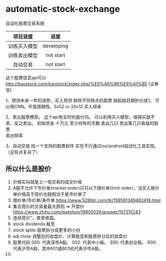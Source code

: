 # automatic-stock-exchange
自动化股票交易系统


|项目进度|进度|
| :-: | :-: |
| 训练买入模型 | developing |
| 训练卖出模型 | not start |
| 自动交易 | not start |

这个股票信息api可以 http://baostock.com/baostock/index.php/%E9%A6%96%E9%A1%B5 (证券宝)

1、预测未来一年的涨势，买入预测
排除不同特点的股票
按起始日期折价成1。
可以用CNN。毕竟周期性。5x52 or 20x12
买入频率

2、卖出股票模型。 这个api有实时的股价吗。
可以利用买入模型，值得买就不卖，反之卖出。
初始资金 十万元
至少持有的天数
卖出几只
卖出第几只收益的股票                             
卖出频率

3、自动交易
找一个支持的股票软件
实在不行通过ios/android自动化工具实现。（这有点复杂了）

## 所以什么是股价
1. 价格实际就是上一笔交易的成交价格
2. A股不允许下市价单(market order)只可以下限价单(limit order)，当买入限价单价格高于现价也就相当于是市价单了
3. 限价单/市价单/条件单 https://www.528btc.com/tk/158591349462418.html
4. 集合竞价的交易量最大原则 => 开盘价 https://www.zhihu.com/question/19805529/answer/157315243
5. 连续竞价”，直至收盘。
6. stock dividends 股息
7. stock splits 股票拆分成更多的小份
8. adj close 调整后的收盘价，计算股息和股票拆分后的收盘价
9. 股票代码
000: 代表深市A股。
002: 代表中小板。
300: 代表创业板。
600: 代表沪市A股，其中601或603也代表沪市A股。
10. 

